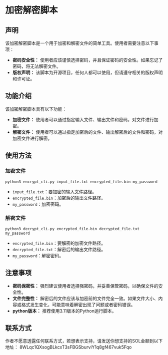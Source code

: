 # 加密解密脚本

## 声明

该加密解密脚本是一个用于加密和解密文件的简单工具。使用者需要注意以下事项：

- **密码安全性：** 使用者应该谨慎选择密码，并且保证密码的安全性。如果忘记了密码，将无法解密文件。
- **版权声明：** 该脚本为开源项目，任何人都可以使用，但请遵守相关的版权声明和许可证。

## 功能介绍

该加密解密脚本具有以下功能：

- **加密文件：** 使用者可以通过指定输入文件、输出文件和密码，对文件进行加密。
- **解密文件：** 使用者可以通过指定加密后的文件、输出解密后的文件和密码，对加密文件进行解密。

## 使用方法

### 加密文件
```angular2html
python3 encrypt_cli.py input_file.txt encrypted_file.bin my_password
```

- `input_file.txt`：要加密的输入文件路径。
- `encrypted_file.bin`：加密后的输出文件路径。
- `my_password`：加密密码。

### 解密文件

```angular2html
python3 decrypt_cli.py encrypted_file.bin decrypted_file.txt my_password
```

- `encrypted_file.bin`：要解密的加密文件路径。
- `decrypted_file.txt`：解密后的输出文件路径。
- `my_password`：解密密码。

## 注意事项

- **密码保密性：** 强烈建议使用者选择强密码，并妥善保管密码，以确保文件的安全性。
- **文件完整性：** 解密后的文件应该与加密前的文件完全一致。如果文件大小、内容或格式发生变化，可能意味着解密出现了问题或者密码错误。
- **python版本：** 推荐使用3.11版本的Python运行脚本。

## 联系方式

作者不愿意透露任何联系方式，若想表示支持，请发送你想支持的SOL金额到以下地址：
8WLqc1QXsogBLkcxT3sFBGSburviY1q8gf467vuk5Fqo
